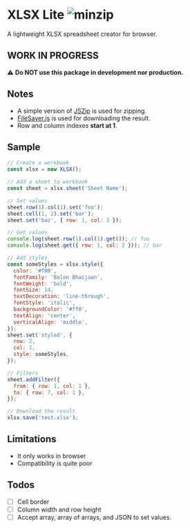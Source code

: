 # XLSX Lite ![minzip](https://badgen.net/bundlephobia/minzip/xlsx-lite)

A lightweight XLSX spreadsheet creator for browser.

## WORK IN PROGRESS

:warning: **Do NOT use this package in development nor production.**

## Notes

- A simple version of [JSZip](https://stuk.github.io/jszip/) is used for zipping.
- [FileSaver.js](https://github.com/eligrey/FileSaver.js/) is used for downloading the result.
- Row and column indexes **start at 1**.

## Sample

```js
// Create a workbook
const xlsx = new XLSX();

// Add a sheet to workbook
const sheet = xlsx.sheet('Sheet Name');

// Set values
sheet.row(1).col(1).set('foo');
sheet.cell(1, 2).set('bar');
sheet.set('baz', { row: 1, col: 3 });

// Get values
console.log(sheet.row(1).col(1).get()); // foo
console.log(sheet.get({ row: 1, col: 2 })); // bar

// Add styles
const someStyles = xlsx.style({
  color: '#f00',
  fontFamily: 'Baloo Bhaijaan',
  fontWeight: 'bold',
  fontSize: 14,
  textDecoration: 'line-through',
  fontStyle: 'italic',
  backgroundColor: '#ff0',
  textAlign: 'center',
  verticalAlign: 'middle',
});
sheet.set('styled', {
  row: 2,
  col: 1,
  style: someStyles,
});

// Filters
sheet.addFilter({
  from: { row: 1, col: 1 },
  to: { row: 7, col: 1 },
});

// Download the result
xlsx.save('test.xlsx');
```

## Limitations

- It only works in browser
- Compatibility is quite poor

## Todos

- [ ] Cell border
- [ ] Column width and row height
- [ ] Accept array, array of arrays, and JSON to set values.
